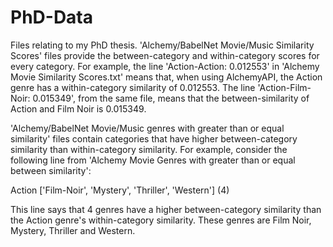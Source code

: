 # PhD-Data
Files relating to my PhD thesis.
'Alchemy/BabelNet Movie/Music Similarity Scores' files provide the between-category and within-category scores for every category. For example, the line 'Action-Action: 0.012553' in 'Alchemy Movie Similarity Scores.txt' means that, when using AlchemyAPI, the Action genre has a within-category similarity of 0.012553. The line 'Action-Film-Noir: 0.015349', from the same file, means that the between-similarity of Action and Film Noir is 0.015349.

'Alchemy/BabelNet Movie/Music genres with greater than or equal similarity' files contain categories that have higher between-category similarity than within-category similarity. For example, consider the following line from 'Alchemy Movie Genres with greater than or equal between similarity':

Action    \['Film-Noir', 'Mystery', 'Thriller', 'Western'\] \(4\)

This line says that 4 genres have a higher between-category similarity than the Action genre's within-category similarity. These genres are Film Noir, Mystery, Thriller and Western.
